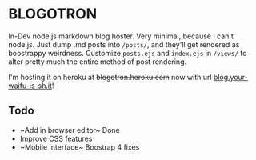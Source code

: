# BLOGOTRON

In-Dev node.js markdown blog hoster. Very minimal, because I can't node.js. Just dump
.md posts into `/posts/`, and they'll get rendered as boostrappy weirdness. Customize
`posts.ejs` and `index.ejs` in `/views/` to alter pretty much the entire method of
post rendering.


I'm hosting it on heroku at ~~blogotron.heroku.com~~ now
with url [blog.your-waifu-is-sh.it](http://blog.your-waifu-is-sh.it)!

## Todo
* ~Add in browser editor~ Done
* Improve CSS features
* ~Mobile Interface~ Boostrap 4 fixes

